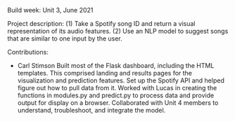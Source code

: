 Build week: Unit 3, June 2021

Project description: 
(1) Take a Spotify song ID and return a visual representation of its audio features. 
(2) Use an NLP model to suggest songs that are similar to one input by the user.

Contributions:

* Carl Stimson
Built most of the Flask dashboard, including the HTML templates. This comprised landing and 
results pages for the visualization and prediction features. Set up the Spotify API and helped 
figure out how to pull data from it. Worked with Lucas in creating the functions in modules.py 
and predict.py to process data and provide output for display on a browser. Collaborated with 
Unit 4 members to understand, troubleshoot, and integrate the model.
